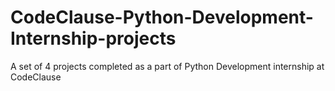 # CodeClause-Python-Development-Internship-projects
A set of 4 projects completed as a part of Python Development internship at CodeClause
